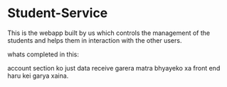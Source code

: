 # Student-Service
This is the webapp built by us which controls the management of the students and helps them in interaction with the other users.




whats completed in this:


account section ko just data receive garera matra bhyayeko xa
front end haru kei garya xaina.
